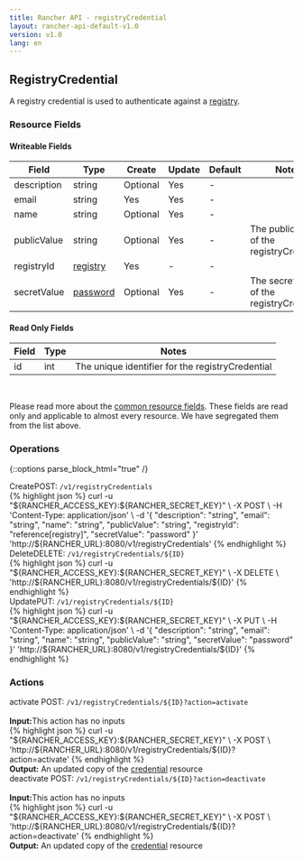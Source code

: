 ```yaml
---
title: Rancher API - registryCredential
layout: rancher-api-default-v1.0
version: v1.0
lang: en
---
```


## RegistryCredential

A registry credential is used to authenticate against a [registry]({{site.baseurl}}/rancher/{{page.version}}/{{page.lang}}/api/api-resources/registry).

### Resource Fields

#### Writeable Fields

Field | Type | Create | Update | Default | Notes
---|---|---|---|---|---
description | string | Optional | Yes | - | 
email | string | Yes | Yes | - | 
name | string | Optional | Yes | - | 
publicValue | string | Optional | Yes | - | The public value of the registryCredential
registryId | [registry]({{site.baseurl}}/rancher/{{page.version}}/{{page.lang}}/api/api-resources/registry/) | Yes | - | - | 
secretValue | [password]({{site.baseurl}}/rancher/{{page.version}}/{{page.lang}}/api/api-resources/password/) | Optional | Yes | - | The secret value of the registryCredential


#### Read Only Fields

Field | Type   | Notes
---|---|---
id | int  | The unique identifier for the registryCredential


<br>

Please read more about the [common resource fields]({{site.baseurl}}/rancher/{{page.version}}/{{page.lang}}/api/common/). These fields are read only and applicable to almost every resource. We have segregated them from the list above.

### Operations
{::options parse_block_html="true" /}
<a id="create"></a>
<div class="action"><span class="header">Create<span class="headerright">POST:  <code>/v1/registryCredentials</code></span></span>
<div class="action-contents"> {% highlight json %}
curl -u "${RANCHER_ACCESS_KEY}:${RANCHER_SECRET_KEY}" \
-X POST \
-H 'Content-Type: application/json' \
-d '{
	"description": "string",
	"email": "string",
	"name": "string",
	"publicValue": "string",
	"registryId": "reference[registry]",
	"secretValue": "password"
}' 'http://${RANCHER_URL}:8080/v1/registryCredentials'
{% endhighlight %}
</div></div>
<a id="delete"></a>
<div class="action"><span class="header">Delete<span class="headerright">DELETE:  <code>/v1/registryCredentials/${ID}</code></span></span>
<div class="action-contents"> {% highlight json %}
curl -u "${RANCHER_ACCESS_KEY}:${RANCHER_SECRET_KEY}" \
-X DELETE \
'http://${RANCHER_URL}:8080/v1/registryCredentials/${ID}'
{% endhighlight %}
</div></div>
<a id="update"></a>
<div class="action"><span class="header">Update<span class="headerright">PUT:  <code>/v1/registryCredentials/${ID}</code></span></span>
<div class="action-contents"> {% highlight json %}
curl -u "${RANCHER_ACCESS_KEY}:${RANCHER_SECRET_KEY}" \
-X PUT \
-H 'Content-Type: application/json' \
-d '{
	"description": "string",
	"email": "string",
	"name": "string",
	"publicValue": "string",
	"secretValue": "password"
}' 'http://${RANCHER_URL}:8080/v1/registryCredentials/${ID}'
{% endhighlight %}
</div></div>



### Actions

<div class="action" id="activate">
<span class="header">
activate
<span class="headerright">POST:  <code>/v1/registryCredentials/${ID}?action=activate</code></span></span>
<div class="action-contents">

<br>
<span class="input">
<strong>Input:</strong>This action has no inputs</span>

<br>
{% highlight json %}
curl -u "${RANCHER_ACCESS_KEY}:${RANCHER_SECRET_KEY}" \
-X POST \
'http://${RANCHER_URL}:8080/v1/registryCredentials/${ID}?action=activate'
{% endhighlight %}
<br>
<span class="output"><strong>Output:</strong> An updated copy of the <a href="{{site.baseurl}}/rancher/{{page.version}}/{{page.lang}}/api/api-resources/credential/">credential</a> resource</span>
</div></div>

<div class="action" id="deactivate">
<span class="header">
deactivate
<span class="headerright">POST:  <code>/v1/registryCredentials/${ID}?action=deactivate</code></span></span>
<div class="action-contents">

<br>
<span class="input">
<strong>Input:</strong>This action has no inputs</span>

<br>
{% highlight json %}
curl -u "${RANCHER_ACCESS_KEY}:${RANCHER_SECRET_KEY}" \
-X POST \
'http://${RANCHER_URL}:8080/v1/registryCredentials/${ID}?action=deactivate'
{% endhighlight %}
<br>
<span class="output"><strong>Output:</strong> An updated copy of the <a href="{{site.baseurl}}/rancher/{{page.version}}/{{page.lang}}/api/api-resources/credential/">credential</a> resource</span>
</div></div>


